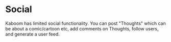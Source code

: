 # Social

Kaboom has limited social functionality. You can post "Thoughts" which can be about a comic/cartoon etc, add comments on Thoughts, follow users, and generate a user feed.